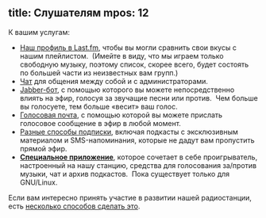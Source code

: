title: Слушателям
mpos: 12
---
К вашим услугам:

- [Наш профиль в Last.fm][last], чтобы вы могли сравнить свои вкусы с нашим
  плейлистом.  (Имейте в виду, что мы играем только свободную музыку, поэтому
  список, скорее всего, будет состоять по большей части из неизвестных вам
  групп.)
- [Чат][chat] для общения между собой и с администраторами.
- [Jabber-бот][jabber], с помощью которого вы можете непосредственно влиять на
  эфир, голосуя за звучащие песни или против.  Чем больше вы голосуете, тем
  больше «весит» ваш голос.
- [Голосовая почта][voicemail], с помощью которой вы можете прислать голосовое
  сообщение в эфир в любой момент.
- [Разные способы подписки][sub], включая подкасты с эксклюзивным материалом и
  SMS-напоминания, которые не дадут вам пропустить прямой эфир.
- **[Специальное приложение][client]**, которое сочетает в себе проигрыватель,
  настроенный на нашу станцию, средства для голосования за/против музыки, чат и
  архив подкастов.  Пока существует только для GNU/Linux.

Если вам интересно принять участие в развитии нашей радиостанции, есть
[несколько способов сделать это](/support.html).

[chat]: /chat.html
[jabber]: /jabber.html
[last]: http://www.lastfm.ru/user/tmradiobot
[sub]: /subscribe.html
[voicemail]: /voicemail.html
[client]: /software.html
